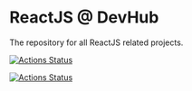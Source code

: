 # ReactJS @ DevHub

The repository for all ReactJS related projects.

[![Actions Status](https://github.com/{owner}/{repo}/workflows/{workflow_name}/badge.svg)](https://github.com/{owner}/{repo}/actions)

[![Actions Status](https://github.com/antjori/devhub-reactjs/blob/master/.github/workflows/gradle.yml/badge.svg)](https://github.com/{owner}/{repo}/actions)

